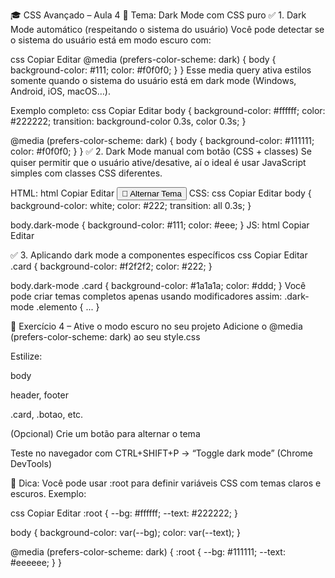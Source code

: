 🎓 CSS Avançado – Aula 4
🔹 Tema: Dark Mode com CSS puro
✅ 1. Dark Mode automático (respeitando o sistema do usuário)
Você pode detectar se o sistema do usuário está em modo escuro com:

css
Copiar
Editar
@media (prefers-color-scheme: dark) {
  body {
    background-color: #111;
    color: #f0f0f0;
  }
}
Esse media query ativa estilos somente quando o sistema do usuário está em dark mode (Windows, Android, iOS, macOS…).

Exemplo completo:
css
Copiar
Editar
body {
  background-color: #ffffff;
  color: #222222;
  transition: background-color 0.3s, color 0.3s;
}

@media (prefers-color-scheme: dark) {
  body {
    background-color: #111111;
    color: #f0f0f0;
  }
}
✅ 2. Dark Mode manual com botão (CSS + classes)
Se quiser permitir que o usuário ative/desative, aí o ideal é usar JavaScript simples com classes CSS diferentes.

HTML:
html
Copiar
Editar
<button id="toggle-dark">🌙 Alternar Tema</button>
CSS:
css
Copiar
Editar
body {
  background-color: white;
  color: #222;
  transition: all 0.3s;
}

body.dark-mode {
  background-color: #111;
  color: #eee;
}
JS:
html
Copiar
Editar
<script>
  const btn = document.getElementById('toggle-dark')
  btn.addEventListener('click', () => {
    document.body.classList.toggle('dark-mode')
  })
</script>
✅ 3. Aplicando dark mode a componentes específicos
css
Copiar
Editar
.card {
  background-color: #f2f2f2;
  color: #222;
}

body.dark-mode .card {
  background-color: #1a1a1a;
  color: #ddd;
}
Você pode criar temas completos apenas usando modificadores assim:
.dark-mode .elemento { ... }

🧪 Exercício 4 – Ative o modo escuro no seu projeto
Adicione o @media (prefers-color-scheme: dark) ao seu style.css

Estilize:

body

header, footer

.card, .botao, etc.

(Opcional) Crie um botão para alternar o tema

Teste no navegador com CTRL+SHIFT+P → “Toggle dark mode” (Chrome DevTools)

📌 Dica:
Você pode usar :root para definir variáveis CSS com temas claros e escuros. Exemplo:

css
Copiar
Editar
:root {
  --bg: #ffffff;
  --text: #222222;
}

body {
  background-color: var(--bg);
  color: var(--text);
}

@media (prefers-color-scheme: dark) {
  :root {
    --bg: #111111;
    --text: #eeeeee;
  }
}